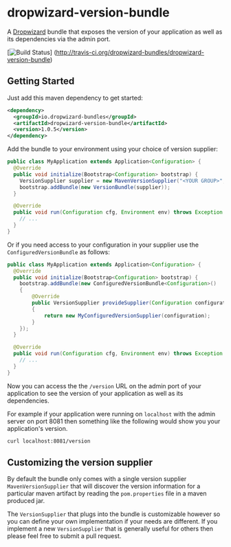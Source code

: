 # dropwizard-version-bundle

A [Dropwizard][dropwizard] bundle that exposes the version of your application as well as its
dependencies via the admin port.

[![Build Status](https://secure.travis-ci.org/dropwizard-bundles/dropwizard-version-bundle.png?branch=master)]
(http://travis-ci.org/dropwizard-bundles/dropwizard-version-bundle)


## Getting Started

Just add this maven dependency to get started:

```xml
<dependency>
  <groupId>io.dropwizard-bundles</groupId>
  <artifactId>dropwizard-version-bundle</artifactId>
  <version>1.0.5</version>
</dependency>
```

Add the bundle to your environment using your choice of version supplier:

```java
public class MyApplication extends Application<Configuration> {
  @Override
  public void initialize(Bootstrap<Configuration> bootstrap) {
    VersionSupplier supplier = new MavenVersionSupplier("<YOUR GROUP>", "<YOUR ARTIFACT ID>");
    bootstrap.addBundle(new VersionBundle(supplier));
  }

  @Override
  public void run(Configuration cfg, Environment env) throws Exception {
    // ...
  }
}
```


Or if you need access to your configuration in your supplier use the `ConfiguredVersionBundle` as follows:

```java
public class MyApplication extends Application<Configuration> {
  @Override
  public void initialize(Bootstrap<Configuration> bootstrap) {
    bootstrap.addBundle(new ConfiguredVersionBundle<Configuration>()
    {
        @Override
        public VersionSupplier provideSupplier(Configuration configuration)
        {
            return new MyConfiguredVersionSupplier(configuration);
        }
    });
  }

  @Override
  public void run(Configuration cfg, Environment env) throws Exception {
    // ...
  }
}
```


Now you can access the the `/version` URL on the admin port of your application to see the version
of your application as well as its dependencies.

For example if your application were running on `localhost` with the admin server on port 8081 then
something like the following would show you your application's version.

```bash
curl localhost:8081/version
```


## Customizing the version supplier

By default the bundle only comes with a single version supplier `MavenVersionSupplier` that will
discover the version information for a particular maven artifact by reading the `pom.properties`
file in a maven produced jar.

The `VersionSupplier` that plugs into the bundle is customizable however so you can define your own
implementation if your needs are different.  If you implement a new `VersionSupplier` that is
generally useful for others then please feel free to submit a pull request.


[dropwizard]: http://dropwizard.io
